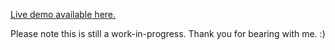 [Live demo available here.](https://www.patrice-hermenault.com)

Please note this is still a work-in-progress. Thank you for bearing with me. :)
